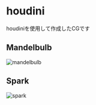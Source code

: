 # houdini
houdiniを使用して作成したCGです
## Mandelbulb
![mandelbulb](/Users/TAKARA/houdini/Mandelbulb/untitled1.jpg)
## Spark
![spark](/Users/TAKARA/houdini/Spark/Spark.jpg)
